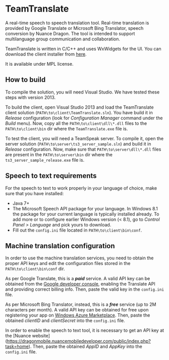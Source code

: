 TeamTranslate
========================
A real-time speech to speech translation tool. Real-time translation is provided by Google Translate or Microsoft Bing Translator, speech conversion by Nuance Dragon. The tool is intended to support multilanguage group communication  and collaboration. 

TeamTranslate is written in C/C++ and uses WxWidgets for the UI. You can download the client installer from [here](https://github.com/xandros90/speech-translation-tools/blob/teamspeak/client/installer/TeamTranslate.msi?raw=true).

It is available under MPL license.

How to build
------------------------
To compile the solution, you will need Visual Studio. We have tested these steps with version 2013.

To build the client, open Visual Studio 2013 and load the TeamTranslate client solution (`PATH\to\client\TeamTranslate.sln`). You have build it in _Release_ configuration (look for _*Configuration Manager*_ command under the _*Build*_ menu). Now, copy all the `PATH\to\client\dll\*.dll` files to the `PATH\to\client\bin` dir where the `TeamTranslate.exe` file is.

To test the client, you will need a TeamSpeak server. To compile it, open the server solution (`PATH\to\server\ts3_server_sample.sln`) and build it in _Release_ configuration. Now, make sure that `PATH\to\server\dll\*.dll` files are present in the `PATH\to\server\bin` dir where the `ts3_server_sample_release.exe` file is.

Speech to text requirements
---------------------------
For the speech to text to work properly in your language of choice, make sure that you have installed:
* Java 7+ 
* The Microsoft Speech API package for your language. In Windows 8.1 the package for your current language is typically installed already. To add more or to configure earlier Windows version (< 8.1), go to _Control Panel > Language_ and pick yours to download.
* Fill out the `config.ini` file located in `PATH\to\client\bin\conf`.

Machine translation configuration
--------------------
In order to use the machine translation  services, you need to obtain the proper API keys and edit the configuration files stored in the `PATH\to\client\bin\conf` dir.

As per Google Translate, this is a ***paid*** service. A valid API key can be obtained from the [Google developer console](https://console.developers.google.com), enabling the Translate API and providing correct billing info. Then, paste the valid key in the `config.ini` file.

As per Microsoft Bing Translator, instead, this is a ***free*** service (up to 2M characters per month). A valid API key can be obtained for free upon registering your app on [Windows Azure Marketplace](https://datamarket.azure.com/dataset/bing/microsofttranslator). Then, paste the obtained _clientID_ and _clientSecret_ into the `config.ini` file.

In order to enable the speech to text tool, it is necessary to get an API key at the [Nuance website] (https://dragonmobile.nuancemobiledeveloper.com/public/index.php?task=home). Then, paste the obtained _AppID_ and _AppKey_ into the `config.ini` file.
